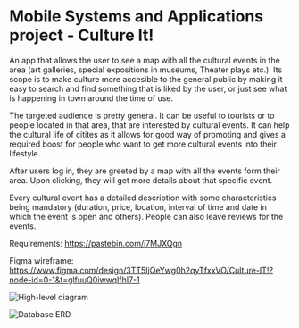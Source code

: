 # Mobile Systems and Applications project - Culture It!

An app that allows the user to see a map with all the cultural events in the area (art galleries, special expositions in museums, Theater plays etc.).
Its scope is to make culture more accesible to the general public by making it easy to search and find something that is liked by the user, or just see what is happening in town around the time of use.

The targeted audience is pretty general. It can be useful to tourists or to people located in that area, that are interested by cultural events. It can help the cultural life of citites as it allows for good way of promoting and gives a required boost for people who want to get more cultural events into their lifestyle.

After users log in, they are greeted by a map with all the events form their area. Upon clicking, they will get more details about that specific event.

Every cultural event has a detailed description with some characteristics being mandatory (duration, price, location, interval of time and date in which the event is open and others). People can also leave reviews for the events.

Requirements: https://pastebin.com/i7MJXQgn

Figma wireframe: https://www.figma.com/design/3TT5IjQeYwg0h2qyTfxxVO/Culture-IT!?node-id=0-1&t=glfuuQ0iwwqIfhI7-1

![High-level diagram](https://github.com/user-attachments/assets/1447abe0-25e4-4235-913b-7f5ca717ecc0)

![Database ERD](https://github.com/user-attachments/assets/7546a16b-7227-473d-a0a8-d11952d0debb)
